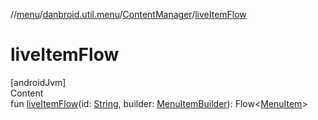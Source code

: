 //[menu](../../index.md)/[danbroid.util.menu](../index.md)/[ContentManager](index.md)/[liveItemFlow](live-item-flow.md)



# liveItemFlow  
[androidJvm]  
Content  
fun [liveItemFlow](live-item-flow.md)(id: [String](https://kotlinlang.org/api/latest/jvm/stdlib/kotlin/-string/index.html), builder: [MenuItemBuilder](../-menu-item-builder/index.md)): Flow<[MenuItem](../-menu-item/index.md)>  



